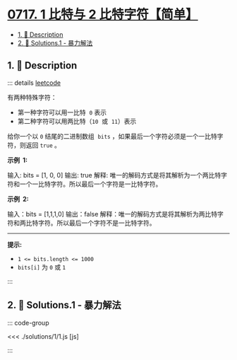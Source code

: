 # [0717. 1 比特与 2 比特字符【简单】](https://github.com/tnotesjs/TNotes.leetcode/tree/main/notes/0717.%201%20%E6%AF%94%E7%89%B9%E4%B8%8E%202%20%E6%AF%94%E7%89%B9%E5%AD%97%E7%AC%A6%E3%80%90%E7%AE%80%E5%8D%95%E3%80%91)

<!-- region:toc -->

- [1. 📝 Description](#1--description)
- [2. 🎯 Solutions.1 - 暴力解法](#2--solutions1---暴力解法)

<!-- endregion:toc -->

## 1. 📝 Description

::: details [leetcode](https://leetcode.cn/problems/1-bit-and-2-bit-characters/)

有两种特殊字符：

- 第一种字符可以用一比特  `0` 表示
- 第二种字符可以用两比特（`10`  或  `11`）表示

给你一个以 `0` 结尾的二进制数组  `bits` ，如果最后一个字符必须是一个一比特字符，则返回 `true` 。

**示例  1:**

输入: bits = [1, 0, 0] 输出: true 解释: 唯一的解码方式是将其解析为一个两比特字符和一个一比特字符。所以最后一个字符是一比特字符。

**示例  2:**

输入：bits = [1,1,1,0] 输出：false 解释：唯一的解码方式是将其解析为两比特字符和两比特字符。所以最后一个字符不是一比特字符。

---

**提示:**

- `1 <= bits.length <= 1000`
- `bits[i]` 为 `0` 或 `1`

:::

## 2. 🎯 Solutions.1 - 暴力解法

::: code-group

<<< ./solutions/1/1.js [js]

:::
